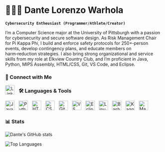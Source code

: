 # 🧑🏼‍🎓 Dante Lorenzo Warhola

**`Cybersecurity Entheusiast (Programmer/Athlete/Creator)`**

I’m a Computer Science major at the University of Pittsburgh with a passion for cybersecurity and secure software design. As Risk Management Chair for Pi Kappa Phi, I build and enforce safety protocols for 250+‑person events, develop contingency plans, and educate members on harm‑reduction strategies. I also bring strong organizational and service skills from my role at Elkview Country Club, and I’m proficient in Java, Python, MIPS Assembly, HTML/CSS, Git, VS Code, and Eclipse.


### 🔗 Connect with Me

<p align="center">
  <a href="https://linkedin.com/in/dante-warhola/" target="_blank">
    <img align="left" alt="Linkedin" width="30px" style="padding-right:10px;" src="https://cdn.jsdelivr.net/gh/devicons/devicon/icons/linkedin/linkedin-original.svg" />
  </a>
</p>


### 🛠️ Languages & Tools

<img align="left" alt="Java" width="30px" style="padding-right:10px;" src="https://cdn.jsdelivr.net/gh/devicons/devicon/icons/java/java-original.svg" />
<img align="left" alt="Python" width="30px" style="padding-right:10px;" src="https://cdn.jsdelivr.net/gh/devicons/devicon/icons/python/python-original.svg" />
<img align="left" alt="HTML5" width="30px" style="padding-right:10px;" src="https://cdn.jsdelivr.net/gh/devicons/devicon/icons/html5/html5-original.svg" />
<img align="left" alt="CSS3" width="30px" style="padding-right:10px;" src="https://cdn.jsdelivr.net/gh/devicons/devicon/icons/css3/css3-original.svg" />
<img align="left" alt="Git" width="30px" style="padding-right:10px;" src="https://cdn.jsdelivr.net/gh/devicons/devicon/icons/git/git-original.svg" />
<img align="left" alt="VS Code" width="30px" style="padding-right:10px;" src="https://cdn.jsdelivr.net/gh/devicons/devicon/icons/vscode/vscode-original.svg" />
<img align="left" alt="Eclipse" width="30px" style="padding-right:10px;" src="https://cdn.jsdelivr.net/gh/devicons/devicon/icons/eclipse/eclipse-original.svg" />
<img align="left" alt="Linux" width="30px" style="padding-right:10px;" src="https://cdn.jsdelivr.net/gh/devicons/devicon@latest/icons/linux/linux-original.svg" />
<img align="left" alt="Bash" width="30px" style="padding-right:10px;" src="https://cdn.jsdelivr.net/gh/devicons/devicon@latest/icons/bash/bash-original.svg" />
<img align="left" alt="Kaggle" width="30px" style="padding-right:10px;" src="https://cdn.jsdelivr.net/gh/devicons/devicon@latest/icons/kaggle/kaggle-original.svg" />
<img align="left" alt="Maven" width="30px" style="padding-right:10px;" src="https://cdn.jsdelivr.net/gh/devicons/devicon@latest/icons/maven/maven-original.svg" />
                    

<br/>

#

### 📊 Stats
![Dante's GitHub stats](https://github-readme-stats.vercel.app/api?username=dantewarhola&show_icons=true&theme=swift)

![Top Languages](https://github-readme-stats.vercel.app/api/top-langs/?username=dantewarhola&layout=compact)

#
